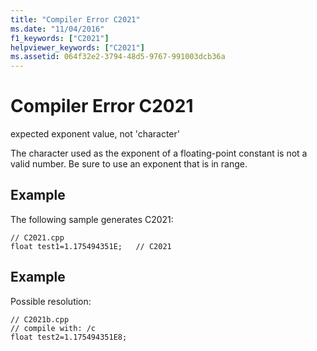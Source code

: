 ```yaml
---
title: "Compiler Error C2021"
ms.date: "11/04/2016"
f1_keywords: ["C2021"]
helpviewer_keywords: ["C2021"]
ms.assetid: 064f32e2-3794-48d5-9767-991003dcb36a
---
```

# Compiler Error C2021

expected exponent value, not 'character'

The character used as the exponent of a floating-point constant is not a valid number. Be sure to use an exponent that is in range.

## Example

The following sample generates C2021:

```
// C2021.cpp
float test1=1.175494351E;   // C2021
```

## Example

Possible resolution:

```
// C2021b.cpp
// compile with: /c
float test2=1.175494351E8;
```